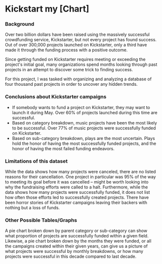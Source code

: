 # Kickstart my [Chart]
### Background
Over two billion dollars have been raised using the massively successful crowdfunding service, Kickstarter, but not every project has found success. Out of over 300,000 projects launched on Kickstarter, only a third have made it through the funding process with a positive outcome.

Since getting funded on Kickstarter requires meeting or exceeding the project's initial goal, many organizations spend months looking through past projects in an attempt to discover some trick to finding success. 

For this project, I was tasked with organizing and analyzing a database of four thousand past projects in order to uncover any hidden trends.


### Conclusions about Kickstarter campaigns

* If somebody wants to fund a project on Kickstarter, they may want to launch it during May. Over 60% of projects launched during this time are successful.
* Based on category breakdown, music projects have been the most likely to be successful. Over 77% of music projects were successfully funded on Kickstarter.
* Based on sub-category breakdown, plays are the most uncertain. Plays hold the honor of having the most successfully funded projects, and the honor of having the most failed funding endeavors.


### Limitations of this dataset

While the data shows how many projects were canceled, there are no listed reasons for their cancellation. One project in particular was 95% of the way to meeting its goal before it was cancelled – might be worth looking into why the fundraising efforts were called to a halt. Furthermore, while the data shows how many projects were successfully funded, it does not list how often those efforts led to successfully created projects. There have been horror stories of Kickstarter campaigns leaving their backers with nothing but a loss of funds.
  
  
### Other Possible Tables/Graphs

A pie chart broken down by parent category or sub-category can show what proportion of projects are successfully funded within a given field. Likewise, a pie chart broken down by the months they were funded, or all the campaigns created within their given years, can give us a picture of what projects were successful by monthly breakdowns, or how many projects were successful in this decade compared to last decade.
